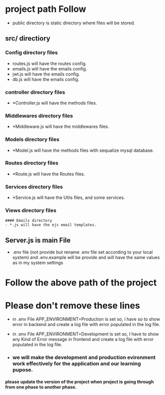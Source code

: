 # project path Follow
 - public directory is static directory where files will be stored.

## src/ directiory
  ### Config directory files
   - routes.js will have the routes config.
   - emails.js will have the emails config.
   - jwt.js will have the emails config.
   - db.js will have the emails config.
  ### controller directory files
   - *Controller.js will have the methods files.
  ### Middlewares directory files
   - *Middleware.js will have the middlewares files.
  ### Models directory files
   - *Model.js will have the methods files with sequalize mysql database.
  ### Routes directory files
   - *Route.js will have the Routes files.
  ### Services directory files
   - *Service.js will have the Utils files, and some services.
  ### Views directory files
    #### Emails directory
    - *.js will have the ejs email templates.

## Server.js is main File
- .env file (not provide but rename .env file set according to your local system) and .env.example will be provide and will have the same values as in my system settings



  
# Follow the above path of the project


# Please don't remove these lines 
 - in .env File APP_ENVIRONMENT=Production is set so, i have so to show error in backend and create a log file with error populated in the log file.
 - in .env File APP_ENVIRONMENT=Development is set so, I have to show any Kind of Error message in frontend and create a log file with error populated in the log file.

 - ### we will make the development and production evironment work effectively for the application and our learning pupose.

 #### please update the version of the project when project is going through from one phase to another phase.